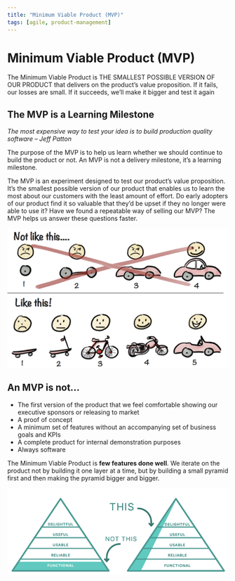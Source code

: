 ```yaml
---
title: "Minimum Viable Product (MVP)"
tags: [agile, product-management]
---
```

# Minimum Viable Product (MVP)

The Minimum Viable Product is THE SMALLEST POSSIBLE VERSION OF OUR PRODUCT that delivers on the product’s value proposition. If it fails, our losses are small. If it succeeds, we’ll make it bigger and test it again

## The MVP is a Learning Milestone

*The most expensive way to test your idea is to build production quality software – Jeff* *Patton*

The purpose of the MVP is to help us learn whether we should continue to build the product or not. An MVP is not a delivery milestone, it’s a learning milestone.

The MVP is an experiment designed to test our product’s value proposition. It’s the smallest possible version of our product that enables us to learn the most about our customers with the least amount of effort. Do early adopters of our product find it so valuable that they’d be upset if they no longer were able to use it? Have we found a repeatable way of selling our MVP? The MVP helps us answer these questions faster.

![MVP Example - Transporation](mvp-transporation-example.png)

## An MVP is not...

- The first version of the product that we feel comfortable showing our executive sponsors or releasing to market
- A proof of concept
-  A minimum set of features without an accompanying set of business goals and KPIs
-  A complete product for internal demonstration purposes
-  Always software

The Minimum Viable Product is **few features done well**. We iterate on the product not by building it one layer at a time, but by building a small pyramid first and then making the pyramid bigger and bigger.



![MVP Pyramid Slices](mvp-pyramid-slices.png)